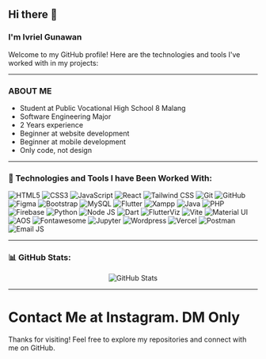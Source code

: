 ## Hi there 👋

### I'm Ivriel Gunawan

Welcome to my GitHub profile! Here are the technologies and tools I've worked with in my projects:

---

### ABOUT ME

- Student at Public Vocational High School 8 Malang
- Software Engineering Major
- 2 Years experience
- Beginner at website development
- Beginner at mobile development
- Only code, not design

---

### 🚀 Technologies and Tools I have Been Worked With:

<p align="left">
  <img src="https://img.shields.io/badge/HTML5-E34F26?style=flat-square&logo=html5&logoColor=white" alt="HTML5"/>
  <img src="https://img.shields.io/badge/CSS3-1572B6?style=flat-square&logo=css3&logoColor=white" alt="CSS3"/>
  <img src="https://img.shields.io/badge/JavaScript-F7DF1E?style=flat-square&logo=javascript&logoColor=black" alt="JavaScript"/>
  <img src="https://img.shields.io/badge/React-20232A?style=flat-square&logo=react&logoColor=61DAFB" alt="React"/>
  <img src="https://img.shields.io/badge/Tailwind_CSS-38B2AC?style=flat-square&logo=tailwind-css&logoColor=white" alt="Tailwind CSS"/>
  <img src="https://img.shields.io/badge/Git-F05032?style=flat-square&logo=git&logoColor=white" alt="Git"/>
  <img src="https://img.shields.io/badge/GitHub-181717?style=flat-square&logo=github&logoColor=white" alt="GitHub"/>
  <img src="https://img.shields.io/badge/Figma-F24E1E?style=flat-square&logo=figma&logoColor=white" alt="Figma"/>
  <img src="https://img.shields.io/badge/Bootstrap-563D7C?style=flat-square&logo=bootstrap&logoColor=white" alt="Bootstrap"/>
  <img src="https://img.shields.io/badge/MySQL-4479A1?style=flat-square&logo=mysql&logoColor=white" alt="MySQL"/>
  <img src="https://img.shields.io/badge/Flutter-02569B?style=flat-square&logo=flutter&logoColor=white" alt="Flutter"/>
  <img src="https://img.shields.io/badge/XAMPP-FB7A24?style=flat-square&logo=xampp&logoColor=white" alt="Xampp"/>
  <img src="https://img.shields.io/badge/Java-ED8B00?style=flat-square&logo=java&logoColor=white" alt="Java"/>
  <img src="https://img.shields.io/badge/PHP-777BB4?style=flat-square&logo=php&logoColor=white" alt="PHP"/>
  <img src="https://img.shields.io/badge/Firebase-FFCB2F?style=flat-square&logo=firebase&logoColor=white" alt="Firebase"/>
  <img src="https://img.shields.io/badge/Python-3776AB?style=flat-square&logo=python&logoColor=white" alt="Python"/>
  <img src="https://img.shields.io/badge/Node.js-339933?style=flat-square&logo=node.js&logoColor=white" alt="Node JS"/>
  <img src="https://img.shields.io/badge/Dart-0175C2?style=flat-square&logo=dart&logoColor=white" alt="Dart"/>
  <img src="https://img.shields.io/badge/Flutter_Viz-02569B?style=flat-square&logo=flutter&logoColor=white" alt="FlutterViz"/>
  <img src="https://img.shields.io/badge/Vite-646CFF?style=flat-square&logo=vite&logoColor=white" alt="Vite"/>
  <img src="https://img.shields.io/badge/Material_UI-0081CB?style=flat-square&logo=material-ui&logoColor=white" alt="Material UI"/>
  <img src="https://img.shields.io/badge/AOS-FFB800?style=flat-square&logo=aos&logoColor=white" alt="AOS"/>
  <img src="https://img.shields.io/badge/Font_Awesome-339AF0?style=flat-square&logo=font-awesome&logoColor=white" alt="Fontawesome"/>
  <img src="https://img.shields.io/badge/Jupyter_Notebook-F37626?style=flat-square&logo=jupyter&logoColor=white" alt="Jupyter"/>
  <img src="https://img.shields.io/badge/WordPress-21759B?style=flat-square&logo=wordpress&logoColor=white" alt="Wordpress"/>
  <img src="https://img.shields.io/badge/Vercel-000000?style=flat-square&logo=vercel&logoColor=white" alt="Vercel"/>
  <img src="https://img.shields.io/badge/Postman-FF6C37?style=flat-square&logo=postman&logoColor=white" alt="Postman"/>
  <img src="https://img.shields.io/badge/EmailJS-FF4F00?style=flat-square&logo=emailjs&logoColor=white" alt="Email JS"/>
</p>

---

### 📊 GitHub Stats:

<p align="center">
  <img src="https://github-readme-stats.vercel.app/api?username=Ivriel&show_icons=true&theme=radical" alt="GitHub Stats" />
</p>

---
# Contact Me at Instagram. DM Only
Thanks for visiting! Feel free to explore my repositories and connect with me on GitHub.



